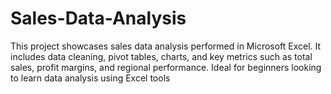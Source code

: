 # Sales-Data-Analysis
This project showcases sales data analysis performed in Microsoft Excel. It includes data cleaning, pivot tables, charts, and key metrics such as total sales, profit margins, and regional performance. Ideal for beginners looking to learn data analysis using Excel tools
